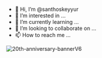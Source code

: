 - 👋 Hi, I’m @santhoskeyyur
- 👀 I’m interested in ...
- 🌱 I’m currently learning ...
- 💞️ I’m looking to collaborate on ...
- 📫 How to reach me ...

<!---
santhoskeyyur/santhoskeyyur is a ✨ special ✨ repository because its `README.md` (this file) appears on your GitHub profile.
You can click the Preview link to take a look at your changes.
--->


![20th-anniversary-bannerV6](https://user-images.githubusercontent.com/25474831/157843302-54eb5c90-a403-45f4-9c95-96b8bbfb0035.png)
